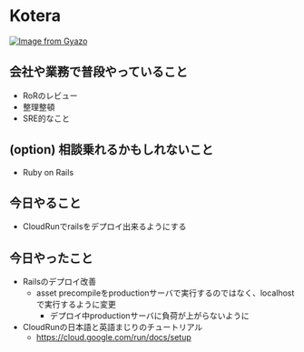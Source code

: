 # Kotera

[![Image from Gyazo](https://i.gyazo.com/thumb/200/e5614e6622220402c57ea315178d6b1b.png)](https://gyazo.com/e5614e6622220402c57ea315178d6b1b)

## 会社や業務で普段やっていること

- RoRのレビュー
- 整理整頓
- SRE的なこと

## (option) 相談乗れるかもしれないこと

- Ruby on Rails

## 今日やること

- CloudRunでrailsをデプロイ出来るようにする


## 今日やったこと

- Railsのデプロイ改善
  - asset precompileをproductionサーバで実行するのではなく、localhostで実行するように変更
    - デプロイ中productionサーバに負荷が上がらないように
- CloudRunの日本語と英語まじりのチュートリアル
  - https://cloud.google.com/run/docs/setup

